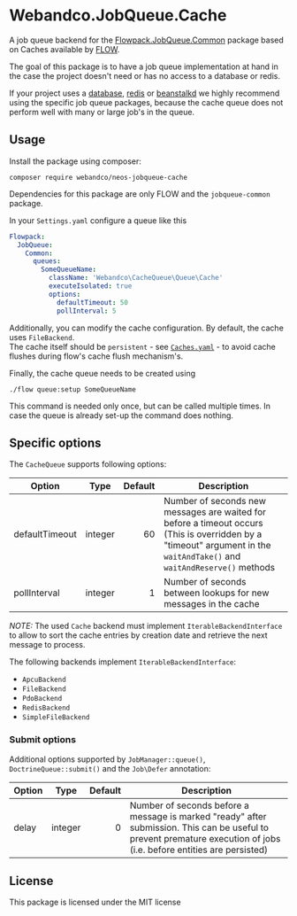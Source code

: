 # Webandco.JobQueue.Cache

A job queue backend for the [Flowpack.JobQueue.Common](https://github.com/Flowpack/jobqueue-common)
package based on Caches available by [FLOW](https://flowframework.readthedocs.io/en/stable/TheDefinitiveGuide/PartIII/Caching.html).

The goal of this package is to have a job queue implementation at hand
in the case the project doesn't need or has no access to a database or redis.

If your project uses a [database](https://github.com/Flowpack/jobqueue-doctrine),
[redis](https://github.com/Flowpack/jobqueue-redis) or [beanstalkd](https://github.com/Flowpack/jobqueue-beanstalkd)
we highly recommend using the specific job queue packages, because the cache queue does not perform well with many or large
job's in the queue.

## Usage

Install the package using composer:

```
composer require webandco/neos-jobqueue-cache
```

Dependencies for this package are only FLOW and the `jobqueue-common` package.

In your `Settings.yaml` configure a queue like this
```yaml
Flowpack:
  JobQueue:
    Common:
      queues:
        SomeQueueName:
          className: 'Webandco\CacheQueue\Queue\Cache'
          executeIsolated: true
          options:
            defaultTimeout: 50
            pollInterval: 5
```

Additionally, you can modify the cache configuration. By default, the cache uses `FileBackend`.  
The cache itself should be `persistent` - see [`Caches.yaml`](Configuration/Caches.yaml) - to avoid cache flushes during
flow's cache flush mechanism's.

Finally, the cache queue needs to be created using

```
./flow queue:setup SomeQueueName
```

This command is needed only once, but can be called multiple times. In case the queue is already set-up the command does nothing.

## Specific options

The `CacheQueue` supports following options:

| Option                  | Type    | Default                                 | Description                              |
| ----------------------- |---------| ---------------------------------------:| ---------------------------------------- |
| defaultTimeout          | integer | 60                                      | Number of seconds new messages are waited for before a timeout occurs (This is overridden by a "timeout" argument in the `waitAndTake()` and `waitAndReserve()` methods |
| pollInterval            | integer | 1                                       | Number of seconds between lookups for new messages in the cache |

*NOTE:* The used `Cache` backend must implement `IterableBackendInterface` to allow to sort
the cache entries by creation date and retrieve the next message to process.

The following backends implement `IterableBackendInterface`:
* `ApcuBackend`
* `FileBackend`
* `PdoBackend`
* `RedisBackend`
* `SimpleFileBackend`

### Submit options

Additional options supported by `JobManager::queue()`, `DoctrineQueue::submit()` and the `Job\Defer` annotation:

| Option                  | Type    | Default          | Description                              |
| ----------------------- |---------| ----------------:| ---------------------------------------- |
| delay                   | integer | 0                | Number of seconds before a message is marked "ready" after submission. This can be useful to prevent premature execution of jobs (i.e. before entities are persisted) |

## License

This package is licensed under the MIT license
